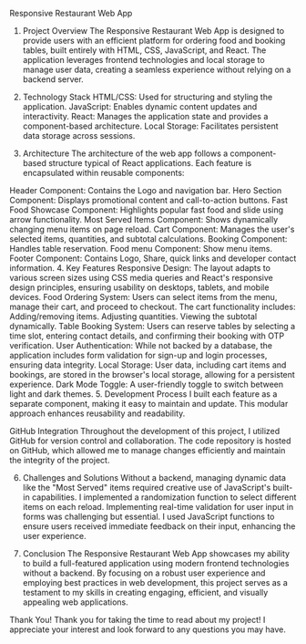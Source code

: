 Responsive Restaurant Web App
1. Project Overview
The Responsive Restaurant Web App is designed to provide users with an efficient platform for ordering food and booking tables, built entirely with HTML, CSS, JavaScript, and React. The application leverages frontend technologies and local storage to manage user data, creating a seamless experience without relying on a backend server.

2. Technology Stack
HTML/CSS: Used for structuring and styling the application.
JavaScript: Enables dynamic content updates and interactivity.
React: Manages the application state and provides a component-based architecture.
Local Storage: Facilitates persistent data storage across sessions.
3. Architecture
The architecture of the web app follows a component-based structure typical of React applications. Each feature is encapsulated within reusable components:

Header Component: Contains the Logo and navigation bar.
Hero Section Component: Displays promotional content and call-to-action buttons.
Fast Food Showcase Component: Highlights popular fast food and slide using arrow functionality.
Most Served Items Component: Shows dynamically changing menu items on page reload.
Cart Component: Manages the user's selected items, quantities, and subtotal calculations.
Booking Component: Handles table reservation.
Food menu Component: Show menu items.
Footer Component: Contains Logo, Share, quick links and developer contact information.
4. Key Features
Responsive Design: The layout adapts to various screen sizes using CSS media queries and React's responsive design principles, ensuring usability on desktops, tablets, and mobile devices.
Food Ordering System: Users can select items from the menu, manage their cart, and proceed to checkout. The cart functionality includes:
Adding/removing items.
Adjusting quantities.
Viewing the subtotal dynamically.
Table Booking System: Users can reserve tables by selecting a time slot, entering contact details, and confirming their booking with OTP verification.
User Authentication: While not backed by a database, the application includes form validation for sign-up and login processes, ensuring data integrity.
Local Storage: User data, including cart items and bookings, are stored in the browser's local storage, allowing for a persistent experience.
Dark Mode Toggle: A user-friendly toggle to switch between light and dark themes.
5. Development Process
I built each feature as a separate component, making it easy to maintain and update. This modular approach enhances reusability and readability.

GitHub Integration
Throughout the development of this project, I utilized GitHub for version control and collaboration. The code repository is hosted on GitHub, which allowed me to manage changes efficiently and maintain the integrity of the project.

6. Challenges and Solutions
Without a backend, managing dynamic data like the "Most Served" items required creative use of JavaScript's built-in capabilities. I implemented a randomization function to select different items on each reload. Implementing real-time validation for user input in forms was challenging but essential. I used JavaScript functions to ensure users received immediate feedback on their input, enhancing the user experience.

7. Conclusion
The Responsive Restaurant Web App showcases my ability to build a full-featured application using modern frontend technologies without a backend. By focusing on a robust user experience and employing best practices in web development, this project serves as a testament to my skills in creating engaging, efficient, and visually appealing web applications.

Thank You!
Thank you for taking the time to read about my project! I appreciate your interest and look forward to any questions you may have.
